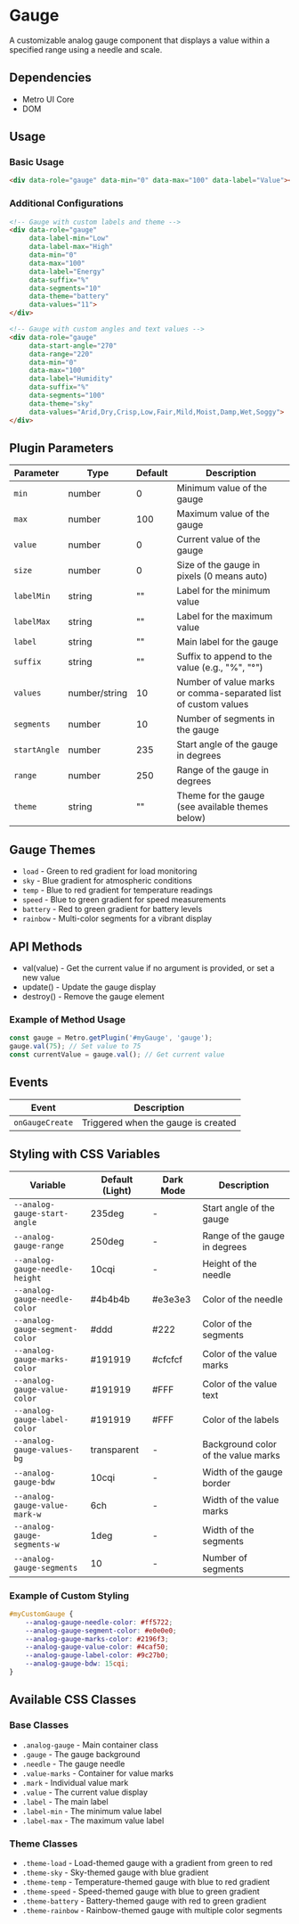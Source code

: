 # Gauge

A customizable analog gauge component that displays a value within a specified range using a needle and scale.

## Dependencies

- Metro UI Core
- DOM

## Usage

### Basic Usage

```html
<div data-role="gauge" data-min="0" data-max="100" data-label="Value"></div>
```

### Additional Configurations

```html
<!-- Gauge with custom labels and theme -->
<div data-role="gauge" 
     data-label-min="Low" 
     data-label-max="High" 
     data-min="0" 
     data-max="100" 
     data-label="Energy" 
     data-suffix="%" 
     data-segments="10" 
     data-theme="battery" 
     data-values="11">
</div>

<!-- Gauge with custom angles and text values -->
<div data-role="gauge" 
     data-start-angle="270" 
     data-range="220" 
     data-min="0" 
     data-max="100" 
     data-label="Humidity" 
     data-suffix="%" 
     data-segments="100" 
     data-theme="sky" 
     data-values="Arid,Dry,Crisp,Low,Fair,Mild,Moist,Damp,Wet,Soggy">
</div>
```

## Plugin Parameters

| Parameter | Type | Default | Description |
| --------- | ---- | ------- | ----------- |
| `min` | number | 0 | Minimum value of the gauge |
| `max` | number | 100 | Maximum value of the gauge |
| `value` | number | 0 | Current value of the gauge |
| `size` | number | 0 | Size of the gauge in pixels (0 means auto) |
| `labelMin` | string | "" | Label for the minimum value |
| `labelMax` | string | "" | Label for the maximum value |
| `label` | string | "" | Main label for the gauge |
| `suffix` | string | "" | Suffix to append to the value (e.g., "%", "°") |
| `values` | number/string | 10 | Number of value marks or comma-separated list of custom values |
| `segments` | number | 10 | Number of segments in the gauge |
| `startAngle` | number | 235 | Start angle of the gauge in degrees |
| `range` | number | 250 | Range of the gauge in degrees |
| `theme` | string | "" | Theme for the gauge (see available themes below) |

## Gauge Themes
+ `load` - Green to red gradient for load monitoring
+ `sky` - Blue gradient for atmospheric conditions
+ `temp` - Blue to red gradient for temperature readings
+ `speed` - Blue to green gradient for speed measurements
+ `battery` - Red to green gradient for battery levels
+ `rainbow` - Multi-color segments for a vibrant display


## API Methods

+ val(value) - Get the current value if no argument is provided, or set a new value
+ update() - Update the gauge display
+ destroy() - Remove the gauge element

### Example of Method Usage
```javascript
const gauge = Metro.getPlugin('#myGauge', 'gauge');
gauge.val(75); // Set value to 75
const currentValue = gauge.val(); // Get current value
```

## Events

| Event | Description |
| ----- | ----------- |
| `onGaugeCreate` | Triggered when the gauge is created |

## Styling with CSS Variables

| Variable | Default (Light) | Dark Mode | Description |
| -------- | --------------- | --------- | ----------- |
| `--analog-gauge-start-angle` | 235deg | - | Start angle of the gauge |
| `--analog-gauge-range` | 250deg | - | Range of the gauge in degrees |
| `--analog-gauge-needle-height` | 10cqi | - | Height of the needle |
| `--analog-gauge-needle-color` | #4b4b4b | #e3e3e3 | Color of the needle |
| `--analog-gauge-segment-color` | #ddd | #222 | Color of the segments |
| `--analog-gauge-marks-color` | #191919 | #cfcfcf | Color of the value marks |
| `--analog-gauge-value-color` | #191919 | #FFF | Color of the value text |
| `--analog-gauge-label-color` | #191919 | #FFF | Color of the labels |
| `--analog-gauge-values-bg` | transparent | - | Background color of the value marks |
| `--analog-gauge-bdw` | 10cqi | - | Width of the gauge border |
| `--analog-gauge-value-mark-w` | 6ch | - | Width of the value marks |
| `--analog-gauge-segments-w` | 1deg | - | Width of the segments |
| `--analog-gauge-segments` | 10 | - | Number of segments |

### Example of Custom Styling

```css
#myCustomGauge {
    --analog-gauge-needle-color: #ff5722;
    --analog-gauge-segment-color: #e0e0e0;
    --analog-gauge-marks-color: #2196f3;
    --analog-gauge-value-color: #4caf50;
    --analog-gauge-label-color: #9c27b0;
    --analog-gauge-bdw: 15cqi;
}
```

## Available CSS Classes

### Base Classes
- `.analog-gauge` - Main container class
- `.gauge` - The gauge background
- `.needle` - The gauge needle
- `.value-marks` - Container for value marks
- `.mark` - Individual value mark
- `.value` - The current value display
- `.label` - The main label
- `.label-min` - The minimum value label
- `.label-max` - The maximum value label

### Theme Classes
- `.theme-load` - Load-themed gauge with a gradient from green to red
- `.theme-sky` - Sky-themed gauge with blue gradient
- `.theme-temp` - Temperature-themed gauge with blue to red gradient
- `.theme-speed` - Speed-themed gauge with blue to green gradient
- `.theme-battery` - Battery-themed gauge with red to green gradient
- `.theme-rainbow` - Rainbow-themed gauge with multiple color segments
